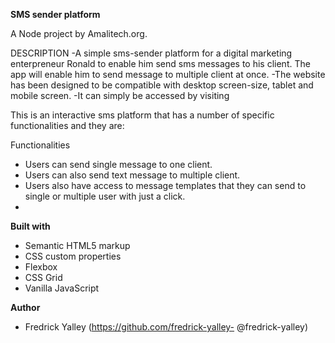 **SMS sender platform**

A Node project by Amalitech.org.


DESCRIPTION -A simple sms-sender platform for a digital marketing enterpreneur Ronald to enable him send sms messages to his client. The app will enable him to send message to multiple client at once. -The website has been designed to be compatible with desktop screen-size, tablet and mobile screen. -It can simply be accessed by visiting 

This is an interactive sms platform that has a number of specific functionalities and they are:

Functionalities
* Users can send single message to one client.
* Users can also send text message to multiple client.
* Users also have access to message templates that they can send to single or multiple user with just a click.
* 


**Built with**

- Semantic HTML5 markup
- CSS custom properties
- Flexbox
- CSS Grid
- Vanilla JavaScript 

 **Author**
- Fredrick Yalley (https://github.com/fredrick-yalley- @fredrick-yalley)